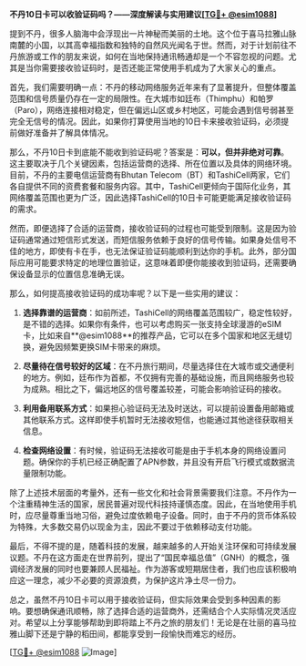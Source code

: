 **不丹10日卡可以收验证码吗？——深度解读与实用建议[[TG💪+ @esim1088](https://t.me/s/esim1088)]**

提到不丹，很多人脑海中会浮现出一片神秘而美丽的土地。这个位于喜马拉雅山脉南麓的小国，以其高幸福指数和独特的自然风光闻名于世。然而，对于计划前往不丹旅游或工作的朋友来说，如何在当地保持通讯畅通却是一个不容忽视的问题。尤其是当你需要接收验证码时，是否还能正常使用手机成为了大家关心的重点。

首先，我们需要明确一点：不丹的移动网络服务近年来有了显著提升，但整体覆盖范围和信号质量仍存在一定的局限性。在大城市如廷布（Thimphu）和帕罗（Paro），网络连接相对稳定，但在偏远山区或乡村地区，可能会遇到信号弱甚至完全无信号的情况。因此，如果你打算使用当地的10日卡来接收验证码，必须提前做好准备并了解具体情况。

那么，不丹10日卡到底能不能收到验证码呢？答案是：**可以，但并非绝对可靠**。这主要取决于几个关键因素，包括运营商的选择、所在位置以及具体的网络环境。目前，不丹的主要电信运营商有Bhutan Telecom（BT）和TashiCell两家，它们各自提供不同的资费套餐和服务内容。其中，TashiCell更倾向于国际化业务，其网络覆盖范围也更为广泛，因此选择TashiCell的10日卡可能更能满足接收验证码的需求。

然而，即便选择了合适的运营商，接收验证码的过程也可能受到限制。这是因为验证码通常通过短信形式发送，而短信服务依赖于良好的信号传输。如果身处信号不佳的地方，即使有卡在手，也无法保证验证码能顺利到达你的手机。此外，部分国际应用可能要求特定的地理位置验证，这意味着即便你能接收到验证码，还需要确保设备显示的位置信息准确无误。

那么，如何提高接收验证码的成功率呢？以下是一些实用的建议：

1. **选择靠谱的运营商**：如前所述，TashiCell的网络覆盖范围较广，稳定性较好，是不错的选择。如果你有条件，也可以考虑购买一张支持全球漫游的eSIM卡，比如来自**@esim1088**的推荐产品，它可以在多个国家和地区无缝切换，避免因频繁更换SIM卡带来的麻烦。

2. **尽量待在信号较好的区域**：在不丹旅行期间，尽量选择住在大城市或交通便利的地方。例如，廷布作为首都，不仅拥有完善的基础设施，而且网络服务也较为成熟。相比之下，偏远地区的信号覆盖较差，可能会影响验证码的接收。

3. **利用备用联系方式**：如果担心验证码无法及时送达，可以提前设置备用邮箱或其他联系方式。这样即使手机暂时无法接收短信，也能通过其他途径获取相关信息。

4. **检查网络设置**：有时候，验证码无法接收可能是由于手机本身的网络设置问题。确保你的手机已经正确配置了APN参数，并且没有开启飞行模式或数据流量限制功能。

除了上述技术层面的考量外，还有一些文化和社会背景需要我们注意。不丹作为一个注重精神生活的国家，居民普遍对现代科技持谨慎态度。因此，在当地使用手机时，应尽量尊重当地习俗，避免过度依赖电子设备。同时，由于不丹的货币体系较为特殊，大多数交易仍以现金为主，因此不要过于依赖移动支付功能。

最后，不得不提的是，随着科技的发展，越来越多的人开始关注环保和可持续发展议题。不丹在这方面走在世界前列，提出了“国民幸福总值”（GNH）的概念，强调经济发展的同时也要兼顾人民福祉。作为游客或短期居住者，我们也应该积极响应这一理念，减少不必要的资源浪费，为保护这片净土尽一份力。

总之，虽然不丹10日卡可以用于接收验证码，但实际效果会受到多种因素的影响。要想确保通讯顺畅，除了选择合适的运营商外，还需结合个人实际情况灵活应对。希望以上分享能够帮助到即将踏上不丹之旅的朋友们！无论是在壮丽的喜马拉雅山脚下还是宁静的稻田间，都能享受到一段愉快而难忘的经历。

[[TG💪+ @esim1088](https://t.me/s/esim1088) ![Image](https://i.postimg.cc/4NQfJmqS/Snipaste-2025-05-13-00-14-12.png)]